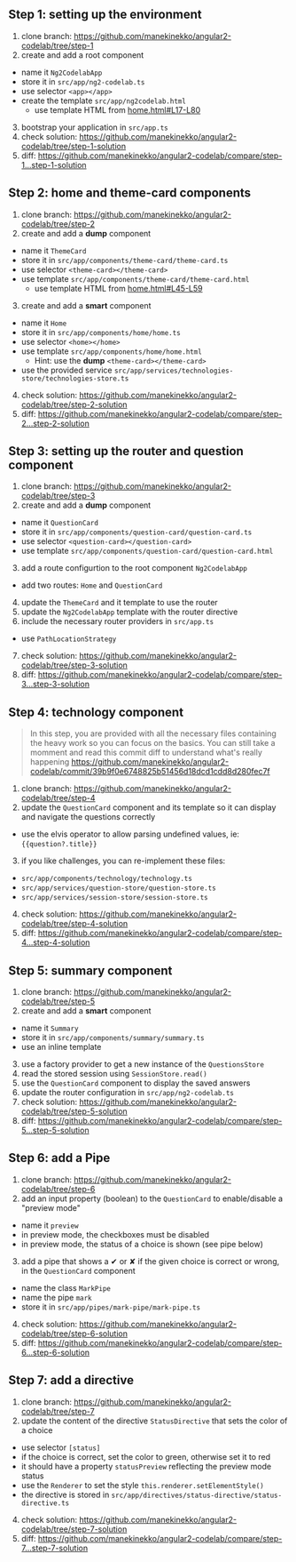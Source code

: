 ## Step 1: setting up the environment

1. clone branch: https://github.com/manekinekko/angular2-codelab/tree/step-1
2. create and add a root component
  - name it `Ng2CodelabApp`
  - store it in `src/app/ng2-codelab.ts` 
  - use selector `<app></app>`
  - create the template `src/app/ng2codelab.html`
    - use template HTML from [home.html#L17-L80](https://github.com/manekinekko/angular2-codelab/blob/step-1/src/home.html#L17-L80)
3. bootstrap your application in `src/app.ts`
4. check solution: https://github.com/manekinekko/angular2-codelab/tree/step-1-solution
5. diff: https://github.com/manekinekko/angular2-codelab/compare/step-1...step-1-solution

## Step 2: home and theme-card components

1. clone branch: https://github.com/manekinekko/angular2-codelab/tree/step-2
2. create and add a **dump** component
  - name it `ThemeCard`
  - store it in `src/app/components/theme-card/theme-card.ts`
  - use selector `<theme-card></theme-card>`
  - use template `src/app/components/theme-card/theme-card.html`
    - use template HTML from [home.html#L45-L59](https://github.com/manekinekko/angular2-codelab/blob/step-2-solution/src/home.html#L45-L59)
3. create and add a **smart** component
  - name it `Home` 
  - store it in `src/app/components/home/home.ts`
  - use selector `<home></home>`
  - use template `src/app/components/home/home.html`
    - Hint: use the **dump** `<theme-card></theme-card>`
  - use the provided service `src/app/services/technologies-store/technologies-store.ts`
4. check solution: https://github.com/manekinekko/angular2-codelab/tree/step-2-solution
5. diff: https://github.com/manekinekko/angular2-codelab/compare/step-2...step-2-solution

## Step 3: setting up the router and question component

1. clone branch: https://github.com/manekinekko/angular2-codelab/tree/step-3
2. create and add a **dump** component
  - name it `QuestionCard` 
  - store it in `src/app/components/question-card/question-card.ts`
  - use selector `<question-card></question-card>`
  - use template `src/app/components/question-card/question-card.html`
3. add a route configurtion to the root component `Ng2CodelabApp`
  - add two routes: `Home` and `QuestionCard`
4. update the `ThemeCard` and it template to use the router
5. update the `Ng2CodelabApp` template with the router directive
6. include the necessary router providers in `src/app.ts`
  - use `PathLocationStrategy`
7. check solution: https://github.com/manekinekko/angular2-codelab/tree/step-3-solution
8. diff: https://github.com/manekinekko/angular2-codelab/compare/step-3...step-3-solution

## Step 4: technology component

> In this step, you are provided with all the necessary files containing the heavy work so you can focus on the basics. You can still take a momment and read this commit diff to understand what's really happening https://github.com/manekinekko/angular2-codelab/commit/39b9f0e6748825b51456d18dcd1cdd8d280fec7f

1. clone branch: https://github.com/manekinekko/angular2-codelab/tree/step-4
2. update the `QuestionCard` component and its template so it can display and navigate the questions correctly
  - use the elvis operator to allow parsing undefined values, ie: `{{question?.title}}`
3. if you like challenges, you can re-implement these files:
  - `src/app/components/technology/technology.ts`
  - `src/app/services/question-store/question-store.ts`
  - `src/app/services/session-store/session-store.ts`
4. check solution: https://github.com/manekinekko/angular2-codelab/tree/step-4-solution
5. diff: https://github.com/manekinekko/angular2-codelab/compare/step-4...step-4-solution

## Step 5: summary component

1. clone branch: https://github.com/manekinekko/angular2-codelab/tree/step-5
2. create and add a **smart** component
  - name it `Summary`
  - store it in `src/app/components/summary/summary.ts`
  - use an inline template
3. use a factory provider to get a new instance of the `QuestionsStore`
4. read the stored session using `SessionStore.read()`
5. use the `QuestionCard` component to display the saved answers
6. update the router configuration in `src/app/ng2-codelab.ts`
7. check solution: https://github.com/manekinekko/angular2-codelab/tree/step-5-solution
8. diff: https://github.com/manekinekko/angular2-codelab/compare/step-5...step-5-solution

## Step 6: add a Pipe

1. clone branch: https://github.com/manekinekko/angular2-codelab/tree/step-6
2. add an input property (boolean) to the `QuestionCard` to enable/disable a "preview mode"
  - name it `preview`
  - in preview mode, the checkboxes must be disabled
  - in preview mode, the status of a choice is shown (see pipe below)
3. add a pipe that shows a ✔ or ✘ if the given choice is correct or wrong, in the `QuestionCard` component
  - name the class `MarkPipe`  
  - name the pipe `mark`
  - store it in `src/app/pipes/mark-pipe/mark-pipe.ts`
4. check solution: https://github.com/manekinekko/angular2-codelab/tree/step-6-solution
5. diff: https://github.com/manekinekko/angular2-codelab/compare/step-6...step-6-solution

## Step 7: add a directive

1. clone branch: https://github.com/manekinekko/angular2-codelab/tree/step-7
2. update the content of the directive `StatusDirective` that sets the color of a choice
  - use selector `[status]` 
  - if the choice is correct, set the color to green, otherwise set it to red
  - it should have a property `statusPreview` reflecting the preview mode status
  - use the `Renderer` to set the style `this.renderer.setElementStyle()`
  - the directive is stored in `src/app/directives/status-directive/status-directive.ts`
4. check solution: https://github.com/manekinekko/angular2-codelab/tree/step-7-solution
5. diff: https://github.com/manekinekko/angular2-codelab/compare/step-7...step-7-solution

